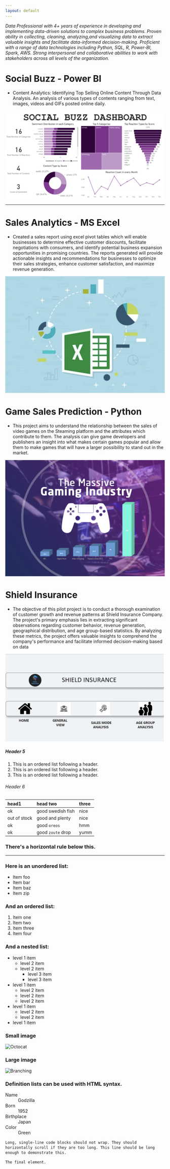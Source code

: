 ```yaml
---
layout: default
---
```


_Data Professional with 4+ years of experience in developing and implementing data-driven solutions to complex business problems. Proven ability in collecting, cleaning, analyzing,and visualizing data to extract valuable insights and facilitate data-informed decision-making. 
Proficient with a range of data technologies including Python, SQL, R, Power-BI, Spark, AWS. Strong interpersonal and collaborative abilities to work with stakeholders across all levels of the organization._

# Social Buzz - Power BI
- Content Analytics: Identifying Top Selling Online Content Through Data Analysis. An analysis of various types of contents ranging from text, images, videos and GIFs posted online daily.
<center><img src = "assets/img/Social media analysis.png"/></center>

---
# Sales Analytics - MS Excel
- Created a sales report using excel pivot tables which will enable businesses to determine effective customer discounts, facilitate negotiations with consumers, and identify potential business expansion opportunities in promising countries. The reports generated will provide actionable insights and recommendations for businesses to optimize their sales strategies, enhance customer satisfaction, and maximize revenue generation.
<center><img src = "assets/img/MS excel analytics.png"/></center>


# Game Sales Prediction - Python 
- This project aims to understand the relationship between the sales of video games on the Steaming platform and the attributes which contribute to them. The analysis can give game developers and publishers an insight into what makes certain games popular and allow them to make games that will have a larger possibility to stand out in the market.
<center><img src = "assets/img/video game analysis.png"/></center>


# Shield Insurance 
- The objective of this pilot project is to conduct a thorough examination of customer growth and revenue patterns at Shield Insurance Company. The project's primary emphasis lies in extracting significant observations regarding customer behavior, revenue generation, geographical distribution, and age group-based statistics. By analyzing these metrics, the project offers valuable insights to comprehend the company's performance and facilitate informed decision-making based on data
<center><img src = "assets/img/Shield Insurance.png"/></center>


##### Header 5

1.  This is an ordered list following a header.
2.  This is an ordered list following a header.
3.  This is an ordered list following a header.

###### Header 6

| head1        | head two          | three |
|:-------------|:------------------|:------|
| ok           | good swedish fish | nice  |
| out of stock | good and plenty   | nice  |
| ok           | good `oreos`      | hmm   |
| ok           | good `zoute` drop | yumm  |

### There's a horizontal rule below this.

* * *

### Here is an unordered list:

*   Item foo
*   Item bar
*   Item baz
*   Item zip

### And an ordered list:

1.  Item one
1.  Item two
1.  Item three
1.  Item four

### And a nested list:

- level 1 item
  - level 2 item
  - level 2 item
    - level 3 item
    - level 3 item
- level 1 item
  - level 2 item
  - level 2 item
  - level 2 item
- level 1 item
  - level 2 item
  - level 2 item
- level 1 item

### Small image

![Octocat](https://github.githubassets.com/images/icons/emoji/octocat.png)

### Large image

![Branching](https://guides.github.com/activities/hello-world/branching.png)


### Definition lists can be used with HTML syntax.

<dl>
<dt>Name</dt>
<dd>Godzilla</dd>
<dt>Born</dt>
<dd>1952</dd>
<dt>Birthplace</dt>
<dd>Japan</dd>
<dt>Color</dt>
<dd>Green</dd>
</dl>

```
Long, single-line code blocks should not wrap. They should horizontally scroll if they are too long. This line should be long enough to demonstrate this.
```

```
The final element.
```
